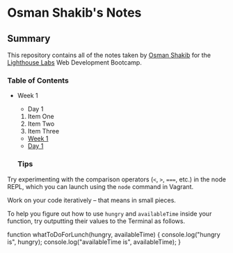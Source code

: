 # Osman Shakib's Notes
## Summary 

This repository contains all of the notes taken by [Osman Shakib](https://github.com/OsmanShakib) for the [Lighthouse Labs](https://www.lighthouselabs.ca/) Web Development Bootcamp.

### Table of Contents 
* Week 1
  * Day 1 
  1. Item One 
  2. Item Two
  3. Item Three
  
  * [Week 1](/Week_1)
  * [Day 1](/Week_1/Day_1)

  ### Tips

Try experimenting with the comparison operators (`<`, `>`, `===`, etc.) in the node REPL, which you can launch using the `node` command in Vagrant.

Work on your code iteratively – that means in small pieces. 

To help you figure out how to use `hungry` and `availableTime` inside your function, try outputting their values to the Terminal as follows.

function whatToDoForLunch(hungry, availableTime) {
  console.log("hungry is", hungry);
  console.log("availableTime is", availableTime);
}